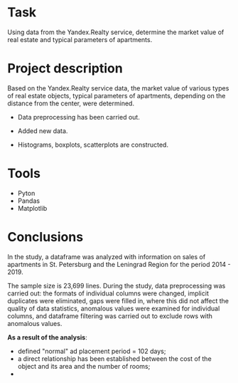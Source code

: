 # Task
Using data from the Yandex.Realty service, determine the market value of real estate and typical parameters of apartments.

# Project description
Based on the Yandex.Realty service data, the market value of various types of real estate objects, typical parameters of apartments, depending on the distance from the center, were determined. 

- Data preprocessing has been carried out. 

- Added new data. 

- Histograms, boxplots, scatterplots are constructed.

# Tools
- Pyton
- Pandas
- Matplotlib

# Сonclusions
In the study, a dataframe was analyzed with information on sales of apartments in St. Petersburg and the Leningrad Region for the period 2014 - 2019. 

The sample size is 23,699 lines. During the study, data preprocessing was carried out: the formats of individual columns were changed, implicit duplicates were eliminated, gaps were filled in, where this did not affect the quality of data statistics, anomalous values ​​were examined for individual columns, and dataframe filtering was carried out to exclude rows with anomalous values.

**As a result of the analysis**:
- defined "normal" ad placement period = 102 days;
- a direct relationship has been established between the cost of the object and its area and the number of rooms;
- 

